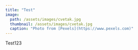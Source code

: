 ```yaml
---
title: "Test"
image: 
  path: /assets/images/cvetak.jpg
  thumbnail: /assets/images/cvetak.jpg
  caption: "Photo from [Pexels](https://www.pexels.com)"
---
```


Test123